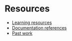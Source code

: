 # Resources

- [Learning resources](learning-resources.md)
- [Documentation references](doc-references_____.md)
- [Past work](past-work.md)
